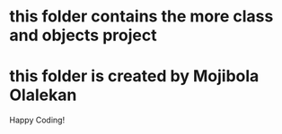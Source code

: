# this folder contains the more class and objects project
# this folder is created by Mojibola Olalekan
Happy Coding!
